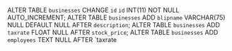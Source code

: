 ALTER TABLE `businesses` CHANGE `id` `id` INT(11) NOT NULL AUTO_INCREMENT;
ALTER TABLE `businesses` ADD `blipname` VARCHAR(75) NULL DEFAULT NULL AFTER `description`;
ALTER TABLE `businesses` ADD `taxrate` FLOAT NULL AFTER `stock_price`;
ALTER TABLE `businesses` ADD `employees` TEXT NULL AFTER `taxrate
